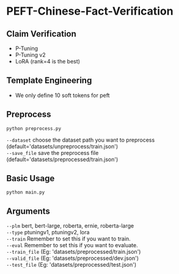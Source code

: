 # PEFT-Chinese-Fact-Verification
## Claim Verification
* P-Tuning
* P-Tuning v2
* LoRA (rank=4 is the best)
## Template Engineering
* We only define 10 soft tokens for peft
## Preprocess
    python preprocess.py 
`--dataset` choose the dataset path you want to preprocess (default='datasets/unpreprocess/train.json')   
`--save_file` save the preprocess file (default='datasets/preprocessed/train.json')  
## Basic Usage  
    python main.py  
## Arguments  
`--plm` bert, bert-large, roberta, ernie, roberta-large  
`--type` ptuningv1, ptuningv2, lora  
`--train` Remember to set this if you want to train.    
`--eval` Remember to set this if you want to evaluate.   
`--train_file` (Eg: 'datasets/preprocessed/train.json')  
`--valid_file` (Eg: 'datasets/preprocessed/dev.json')  
`--test_file` (Eg: 'datasets/preprocessed/test.json')
